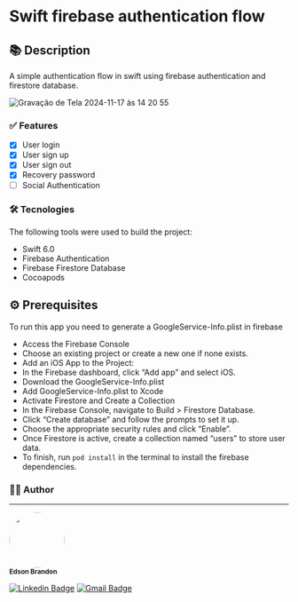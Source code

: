 # Swift firebase authentication flow

## 📚 Description
A simple authentication flow in swift using firebase authentication and firestore database.


![Gravação de Tela 2024-11-17 às 14 20 55](https://github.com/user-attachments/assets/fbaafb46-4649-4b8e-8ccb-82680a911746)

### ✅ Features

- [x] User login
- [x] User sign up
- [x] User sign out
- [x] Recovery password
- [ ] Social Authentication

### 🛠 Tecnologies

The following tools were used to build the project:
- Swift 6.0
- Firebase Authentication
- Firebase Firestore Database
- Cocoapods

## ⚙️ Prerequisites

To run this app you need to generate a GoogleService-Info.plist in firebase

- Access the Firebase Console
- Choose an existing project or create a new one if none exists.
- Add an iOS App to the Project:
- In the Firebase dashboard, click “Add app” and select iOS.
- Download the GoogleService-Info.plist
- Add GoogleService-Info.plist to Xcode
- Activate Firestore and Create a Collection
- In the Firebase Console, navigate to Build > Firestore Database.
- Click “Create database” and follow the prompts to set it up.
- Choose the appropriate security rules and click “Enable”.
- Once Firestore is active, create a collection named “users” to store user data.
- To finish, run ```pod install``` in the terminal to install the firebase dependencies.

### 🧑‍💻 Author
---
<img style="border-radius: 50%;" src="https://avatars.githubusercontent.com/u/49498964?v=4" width="100px;" alt=""/>
 <br />
 <sub><b>Edson Brandon</b></sub></a>

[![Linkedin Badge](https://img.shields.io/badge/-Edson-blue?style=flat-square&logo=Linkedin&logoColor=white&link=https://www.linkedin.com/in/edson-brandon/)](https://www.linkedin.com/in/edson-brandon/) 
[![Gmail Badge](https://img.shields.io/badge/-edsonbrandon@gmail.com-c14438?style=flat-square&logo=Gmail&logoColor=white&link=mailto:edsonbrandon@gmail.com)](mailto:edsonbrandon@gmail.com)
